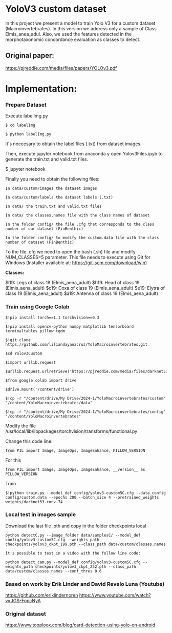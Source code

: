 # YoloV3 custom dataset
In this project we present a model to train Yolo V3 for a custom dataset (Macroinvertebrates). In this version we address only a sample of Class Elmis_anea_adul. Also, we used the features detected in the morphotaxonomic concordance evaluation as classes to detect. 

## Original paper:
https://pjreddie.com/media/files/papers/YOLOv3.pdf

# Implementation:

### Prepare Dataset
  Execute labelImg.py
  
  	$ cd labelImg
  
  	$ python labelImg.py
  
  It's neccesary to obtain the label files (.txt) from dataset images.
  
  Then, execute jupyter notebook from anaconda y open Yolov3Files.ipyb to generate the train.txt and valid.txt files.
  
  $ jupyter notebook
  
  Finally you need to obtain the following files: 
  
  	In data/custom/images the dataset images
  
  	In data/custom/labels the dataset labels (.txt) 
  
  	In data/ the train.txt and valid.txt files
  
  	In data/ the classes.names file with the class names of dataset
  
  	In the folder config/ the file .cfg that corresponds to the class number of our dataset (FinBenthic)
  
  	In the folder config/ to modify the custom.data file with the class number of dataset (FinBenthic)
  
  To the file .cfg we need to open the bash (.sh) file and modify NUM_CLASSES=5 parameter. This file needs to execute using Git for Windows
  (Installer available at: https://git-scm.com/download/win)

  **Classes:**

  $l19: Legs of class 19 (Elmis_aena_adult)
  $h19: Head of class 19 (Elmis_aena_adult)
  $c19: Coxa of class 19 (Elmis_aena_adult)
  $e19: Elytra of class 19 (Elmis_aena_adult)
  $a19: Antenna of class 19 (Elmis_aena_adult)
  
  
### Train using Google Colab
  	$!pip install torch==1.1 torchvision==0.3
  
  	$!pip install opencv-python numpy matplotlib tensorboard terminaltables pillow tqdm
  
  	$!git clone https://github.com/liliandayanacruz/YoloMacroinvertebrates.git
  
  	$cd Yolov3Custom
  
  	$import urllib.request

  	$urllib.request.urlretrieve('https://pjreddie.com/media/files/darknet53.conv.74','/content/YoloMacroinvertebrates/weights/darknet53.conv.74')
	
	$from google.colab import drive
        
	$drive.mount('/content/drive')
	
	$!cp -r "/content/drive/My Drive/2024-1/YoloMacroinvertebrates/custom" "/content/YoloMacroinvertebrates/data"
        
	$!cp -r "/content/drive/My Drive/2024-1/YoloMacroinvertebrates/config" "/content/YoloMacroinvertebrates"

  Modify the file /usr/local/lib/libpackages/torchvision/transforms/functional.py
  
  Change this code line:
  
	from PIL import Image, ImageOps, ImageEnhance, PILLOW_VERSION
	
  For this
  
    from PIL import Image, ImageOps, ImageEnhance, __version__ as PILLOW_VERSION
    
  Train
	
  	$!python train.py --model_def config/yolov3-custom5C.cfg --data_config config/custom.data --epochs 200 --batch_size 4 --pretrained_weights weights/darknet53.conv.74
  
### Local test in images sample

   Download the last file .pth and copy in the folder checkpoints local
   
   	python detectC.py --image_folder data/samplesC/ --model_def config/yolov3-custom5C.cfg --weights_path checkpoints/yolov3_ckpt_199.pth --class_path data/custom/classes.names
   
   	It's possible to test in a video with the follow line code:
    
    python detect_cam.py --model_def config/yolov3-custom5C.cfg --weights_path checkpoints/yolov3_ckpt_252.pth --class_path data/custom/classes.names --conf_thres 0.6
   

### Based on work by Erik Linder and David Revelo Luna (Youtube)
   https://github.com/eriklindernoren
   https://www.youtube.com/watch?v=JGS-FopcNyA

### Original dataset
   https://www.tooploox.com/blog/card-detection-using-yolo-on-android
